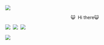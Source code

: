 <img src="https://capsule-render.vercel.app/api?type=slice&color=auto&height=200&section=header&text=jmjnssss&fontSize=90" />



<p style="text-align:center">
&#128570;&nbsp; Hi there&#128570;
</p>

<img src="https://img.shields.io/badge/-Java-yellow?style=flat-square&logo=Java&logoColor=white"/>&nbsp;
<img src="https://img.shields.io/badge/-JavaScript-orange?style=flat-square&logo=JavaScript&logoColor=white"/>&nbsp;
<img src="https://img.shields.io/badge/Python-3766AB?style=flat-square&logo=Python&logoColor=white"/>&nbsp;



<img src="https://capsule-render.vercel.app/api?type=slice&color=auto&height=200&section=footer&fontSize=90" />


































<!--
**jmjnssss/jmjnssss** is a ✨ _special_ ✨ repository because its `README.md` (this file) appears on your GitHub profile.

Here are some ideas to get you started:

- 🔭 I’m currently working on ...
- 🌱 I’m currently learning ...
- 👯 I’m looking to collaborate on ...
- 🤔 I’m looking for help with ...
- 💬 Ask me about ...
- 📫 How to reach me: ...
- 😄 Pronouns: ...
- ⚡ Fun fact: ...
-->
